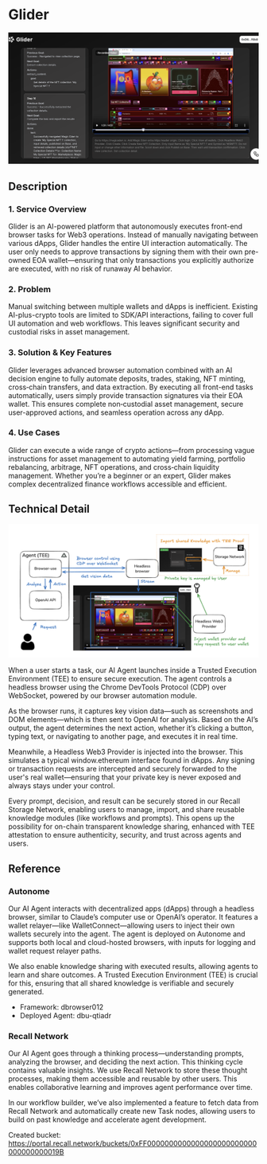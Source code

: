 # Glider

![top](./nodejs/app/public/ogp-image.png)

## Description

### 1. Service Overview

Glider is an AI-powered platform that autonomously executes front-end browser tasks for Web3 operations. Instead of manually navigating between various dApps, Glider handles the entire UI interaction automatically. The user only needs to approve transactions by signing them with their own pre-owned EOA wallet—ensuring that only transactions you explicitly authorize are executed, with no risk of runaway AI behavior.

### 2. Problem

Manual switching between multiple wallets and dApps is inefficient. Existing AI-plus-crypto tools are limited to SDK/API interactions, failing to cover full UI automation and web workflows. This leaves significant security and custodial risks in asset management.

### 3. Solution & Key Features

Glider leverages advanced browser automation combined with an AI decision engine to fully automate deposits, trades, staking, NFT minting, cross‑chain transfers, and data extraction. By executing all front-end tasks automatically, users simply provide transaction signatures via their EOA wallet. This ensures complete non‑custodial asset management, secure user-approved actions, and seamless operation across any dApp.

### 4. Use Cases

Glider can execute a wide range of crypto actions—from processing vague instructions for asset management to automating yield farming, portfolio rebalancing, arbitrage, NFT operations, and cross‑chain liquidity management. Whether you’re a beginner or an expert, Glider makes complex decentralized finance workflows accessible and efficient.

## Technical Detail

![architecture](./nodejs/app/public/architecture.png)

When a user starts a task, our AI Agent launches inside a Trusted Execution Environment (TEE) to ensure secure execution. The agent controls a headless browser using the Chrome DevTools Protocol (CDP) over WebSocket, powered by our browser automation module.

As the browser runs, it captures key vision data—such as screenshots and DOM elements—which is then sent to OpenAI for analysis. Based on the AI’s output, the agent determines the next action, whether it’s clicking a button, typing text, or navigating to another page, and executes it in real time.

Meanwhile, a Headless Web3 Provider is injected into the browser. This simulates a typical window.ethereum interface found in dApps. Any signing or transaction requests are intercepted and securely forwarded to the user's real wallet—ensuring that your private key is never exposed and always stays under your control.

Every prompt, decision, and result can be securely stored in our Recall Storage Network, enabling users to manage, import, and share reusable knowledge modules (like workflows and prompts). This opens up the possibility for on-chain transparent knowledge sharing, enhanced with TEE attestation to ensure authenticity, security, and trust across agents and users.

## Reference

### Autonome

Our AI Agent interacts with decentralized apps (dApps) through a headless browser, similar to Claude’s computer use or OpenAI’s operator. It features a wallet relayer—like WalletConnect—allowing users to inject their own wallets securely into the agent. The agent is deployed on Autonome and supports both local and cloud-hosted browsers, with inputs for logging and wallet request relayer paths.

We also enable knowledge sharing with executed results, allowing agents to learn and share outcomes. A Trusted Execution Environment (TEE) is crucial for this, ensuring that all shared knowledge is verifiable and securely generated.

- Framework: dbrowser012
- Deployed Agent: dbu-qtiadr

### Recall Network

Our AI Agent goes through a thinking process—understanding prompts, analyzing the browser, and deciding the next action. This thinking cycle contains valuable insights. We use Recall Network to store these thought processes, making them accessible and reusable by other users. This enables collaborative learning and improves agent performance over time.

In our workflow builder, we’ve also implemented a feature to fetch data from Recall Network and automatically create new Task nodes, allowing users to build on past knowledge and accelerate agent development.

Created bucket:
https://portal.recall.network/buckets/0xFF0000000000000000000000000000000000019B
